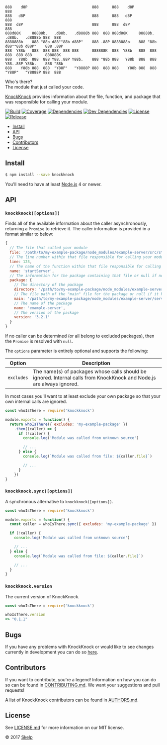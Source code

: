     888    d8P                             888      888    d8P                             888
    888   d8P                              888      888   d8P                              888
    888  d8P                               888      888  d8P                               888
    888d88K     88888b.   .d88b.   .d8888b 888  888 888d88K     88888b.   .d88b.   .d8888b 888  888
    8888888b    888 "88b d88""88b d88P"    888 .88P 8888888b    888 "88b d88""88b d88P"    888 .88P
    888  Y88b   888  888 888  888 888      888888K  888  Y88b   888  888 888  888 888      888888K
    888   Y88b  888  888 Y88..88P Y88b.    888 "88b 888   Y88b  888  888 Y88..88P Y88b.    888 "88b
    888    Y88b 888  888  "Y88P"   "Y8888P 888  888 888    Y88b 888  888  "Y88P"   "Y8888P 888  888

Who's there?  
The module that just called your code.

[KnockKnock](https://github.com/Skelp/knockknock) provides information about the file, function, and package that was
responsible for calling your module.

[![Build](https://img.shields.io/travis/Skelp/knockknock/develop.svg?style=flat-square)](https://travis-ci.org/Skelp/knockknock)
[![Coverage](https://img.shields.io/coveralls/Skelp/knockknock/develop.svg?style=flat-square)](https://coveralls.io/github/Skelp/knockknock)
[![Dependencies](https://img.shields.io/david/Skelp/knockknock.svg?style=flat-square)](https://david-dm.org/Skelp/knockknock)
[![Dev Dependencies](https://img.shields.io/david/dev/Skelp/knockknock.svg?style=flat-square)](https://david-dm.org/Skelp/knockknock#info=devDependencies)
[![License](https://img.shields.io/npm/l/knockknock.svg?style=flat-square)](https://github.com/Skelp/knockknock/blob/master/LICENSE.md)
[![Release](https://img.shields.io/npm/v/knockknock.svg?style=flat-square)](https://www.npmjs.com/package/knockknock)

* [Install](#install)
* [API](#api)
* [Bugs](#bugs)
* [Contributors](#contributors)
* [License](#license)

## Install

``` bash
$ npm install --save knockknock
```

You'll need to have at least [Node.js](https://nodejs.org) 4 or newer.

## API

### `knockknock([options])`

Finds all of the available information about the caller asynchronously, returning a `Promise` to retrieve it. The caller
information is provided in a format similar to below:

``` javascript
{
  // The file that called your module
  file: '/path/to/my-example-package/node_modules/example-server/src/start.js',
  // The line number within that file responsible for calling your module
  line: 123,
  // The name of the function within that file responsible for calling your module (or "<anonymous>" where appropriate)
  name: 'startServer',
  // The information for the package containing that file or null if none could be found
  package: {
    // The directory of the package
    directory: '/path/to/my-example-package/node_modules/example-server',
    // The file path of the "main" file for the package or null if it has none
    main: '/path/to/my-example-package/node_modules/example-server/server.js',
    // The name of the package
    name: 'example-server',
    // The version of the package
    version: '3.2.1'
  }
}
```

If no caller can be determined (or all belong to excluded packages), then the `Promise` is resolved with `null`.

The `options` parameter is entirely optional and supports the following:

| Option     | Description                                                                                                           |
| ---------- | --------------------------------------------------------------------------------------------------------------------- |
| `excludes` | The name(s) of packages whose calls should be ignored. Internal calls from KnockKnock and Node.js are always ignored. |

In most cases you'll want to at least exclude your own package so that your own internal calls are ignored.

``` javascript
const whoIsThere = require('knockknock')

module.exports = function() {
  return whoIsThere({ excludes: 'my-example-package' })
    .then((caller) => {
      if (!caller) {
        console.log('Module was called from unknown source')

        // ...
      } else {
        console.log(`Module was called from file: ${caller.file}`)

        // ...
      }
    })
}
```

### `knockknock.sync([options])`

A synchronous alternative to `knockknock([options])`.

``` javascript
const whoIsThere = require('knockknock')

module.exports = function() {
  const caller = whoIsThere.sync({ excludes: 'my-example-package' })

  if (!caller) {
    console.log('Module was called from unknown source')

    // ...
  } else {
    console.log(`Module was called from file: ${caller.file}`)

    // ...
  }
}
```

### `knockknock.version`

The current version of KnockKnock.

``` javascript
const whoIsThere = require('knockknock')

whoIsThere.version
=> "0.1.1"
```

## Bugs

If you have any problems with KnockKnock or would like to see changes currently in development you can do so
[here](https://github.com/Skelp/knockknock/issues).

## Contributors

If you want to contribute, you're a legend! Information on how you can do so can be found in
[CONTRIBUTING.md](https://github.com/Skelp/knockknock/blob/master/CONTRIBUTING.md). We want your suggestions and pull
requests!

A list of KnockKnock contributors can be found in
[AUTHORS.md](https://github.com/Skelp/knockknock/blob/master/AUTHORS.md).

## License

See [LICENSE.md](https://github.com/Skelp/knockknock/raw/master/LICENSE.md) for more information on our MIT license.

© 2017 [Skelp](https://skelp.io)
<img align="right" width="16" height="16" src="https://cdn.rawgit.com/Skelp/skelp-branding/master/assets/logo/base/skelp-logo-16x16.png">
